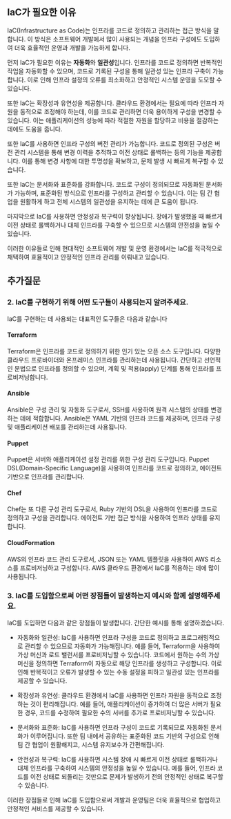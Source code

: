 ## IaC가 필요한 이유
IaC(Infrastructure as Code)는 인프라를 코드로 정의하고 관리하는 접근 방식을 말합니다. 이 방식은 소프트웨어 개발에서 많이 사용되는 개념을 인프라 구성에도 도입하여 더욱 효율적인 운영과 개발을 가능하게 합니다.

먼저 IaC가 필요한 이유는 **자동화**와 **일관성**입니다. 인프라를 코드로 정의하면 반복적인 작업을 자동화할 수 있으며, 코드로 기록된 구성을 통해 일관성 있는 인프라 구축이 가능합니다. 이로 인해 인프라 설정의 오류를 최소화하고 안정적인 시스템 운영을 도모할 수 있습니다.

또한 IaC는 확장성과 유연성을 제공합니다. 클라우드 환경에서는 필요에 따라 인프라 자원을 동적으로 조정해야 하는데, 이를 코드로 관리하면 더욱 용이하게 구성을 변경할 수 있습니다. 이는 애플리케이션의 성능에 따라 적절한 자원을 할당하고 비용을 절감하는 데에도 도움을 줍니다.

또한 IaC를 사용하면 인프라 구성의 버전 관리가 가능합니다. 코드로 정의된 구성은 버전 관리 시스템을 통해 변경 이력을 추적하고 이전 상태로 롤백하는 등의 기능을 제공합니다. 이를 통해 변경 사항에 대한 투명성을 확보하고, 문제 발생 시 빠르게 복구할 수 있습니다.

또한 IaC는 문서화와 표준화를 강화합니다. 코드로 구성이 정의되므로 자동화된 문서화가 가능하며, 표준화된 방식으로 인프라를 구성하고 관리할 수 있습니다. 이는 팀 간 협업을 원활하게 하고 전체 시스템의 일관성을 유지하는 데에 큰 도움이 됩니다.

마지막으로 IaC를 사용하면 안정성과 복구력이 향상됩니다. 장애가 발생했을 때 빠르게 이전 상태로 롤백하거나 대체 인프라를 구축할 수 있으므로 시스템의 안전성을 높일 수 있습니다.

이러한 이유들로 인해 현대적인 소프트웨어 개발 및 운영 환경에서는 IaC를 적극적으로 채택하여 효율적이고 안정적인 인프라 관리를 이뤄내고 있습니다.

## 추가질문
### 2. IaC를 구현하기 위해 어떤 도구들이 사용되는지 알려주세요.

IaC를 구현하는 데 사용되는 대표적인 도구들은 다음과 같습니다
#### Terraform
Terraform은 인프라를 코드로 정의하기 위한 인기 있는 오픈 소스 도구입니다. 다양한 클라우드 프로바이더와 온프레미스 인프라를 관리하는데 사용됩니다. 간단하고 선언적인 문법으로 인프라를 정의할 수 있으며, 계획 및 적용(apply) 단계를 통해 인프라를 프로비저닝합니다.

#### Ansible
Ansible은 구성 관리 및 자동화 도구로서, SSH를 사용하여 원격 시스템의 상태를 변경하는 데에 적합합니다. Ansible은 YAML 기반의 인프라 코드를 제공하며, 인프라 구성 및 애플리케이션 배포를 관리하는데 사용됩니다.

#### Puppet
Puppet은 서버와 애플리케이션 설정 관리를 위한 구성 관리 도구입니다. Puppet DSL(Domain-Specific Language)을 사용하여 인프라를 코드로 정의하고, 에이전트 기반으로 인프라를 관리합니다.

#### Chef
Chef는 또 다른 구성 관리 도구로서, Ruby 기반의 DSL을 사용하여 인프라를 코드로 정의하고 구성을 관리합니다. 에이전트 기반 접근 방식을 사용하여 인프라 상태를 유지합니다.

#### CloudFormation
AWS의 인프라 코드 관리 도구로서, JSON 또는 YAML 템플릿을 사용하여 AWS 리소스를 프로비저닝하고 구성합니다. AWS 클라우드 환경에서 IaC를 적용하는 데에 많이 사용됩니다.

### 3. IaC를 도입함으로써 어떤 장점들이 발생하는지 예시와 함께 설명해주세요.

IaC를 도입하면 다음과 같은 장점들이 발생합니다. 간단한 예시를 통해 설명하겠습니다.

- 자동화와 일관성: IaC를 사용하면 인프라 구성을 코드로 정의하고 프로그래밍적으로 관리할 수 있으므로 자동화가 가능해집니다. 예를 들어, Terraform을 사용하여 가상 머신과 로드 밸런서를 프로비저닝할 수 있습니다. 코드에서 원하는 수의 가상 머신을 정의하면 Terraform이 자동으로 해당 인프라를 생성하고 구성합니다. 이로 인해 반복적이고 오류가 발생할 수 있는 수동 설정을 피하고 일관성 있는 인프라를 제공할 수 있습니다.

- 확장성과 유연성: 클라우드 환경에서 IaC를 사용하면 인프라 자원을 동적으로 조정하는 것이 편리해집니다. 예를 들어, 애플리케이션이 증가하여 더 많은 서버가 필요한 경우, 코드를 수정하여 필요한 수의 서버를 추가로 프로비저닝할 수 있습니다.

- 문서화와 표준화: IaC를 사용하면 인프라 구성이 코드로 기록되므로 자동화된 문서화가 이루어집니다. 또한 팀 내에서 공유하는 표준화된 코드 기반의 구성으로 인해 팀 간 협업이 원활해지고, 시스템 유지보수가 간편해집니다.

- 안전성과 복구력: IaC를 사용하면 시스템 장애 시 빠르게 이전 상태로 롤백하거나 대체 인프라를 구축하여 시스템의 안정성을 높일 수 있습니다. 예를 들어, 인프라 코드를 이전 상태로 되돌리는 것만으로 문제가 발생하기 전의 안정적인 상태로 복구할 수 있습니다.

이러한 장점들로 인해 IaC를 도입함으로써 개발과 운영팀은 더욱 효율적으로 협업하고 안정적인 서비스를 제공할 수 있습니다.